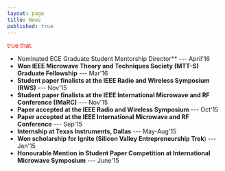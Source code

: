 ```yaml
---
layout: page
title: News
published: true
---
```



<div>
	<p style="color: red"> true that. </p>
</div>


- Nominated ECE Graduate Student Mentorship Director** ---  April'16
- **Won IEEE Microwave Theory and Techniques Society (MTT-S) Graduate Fellowship** --- Mar'16
- **Student paper finalists at the IEEE Radio and Wireless Symposium (RWS)** --- Nov'15
- **Student paper finalists at the IEEE International Microwave and RF Conference (IMaRC)** --- Nov'15
- **Paper accepted at the IEEE Radio and Wireless Symposium**  --- Oct'15
- **Paper accepted at the IEEE International Microwave and RF Conference** --- Sep'15
- **Internship at Texas Instruments, Dallas**  --- May-Aug'15
- **Won scholarship for Ignite (Silicon Valley Entrepreneurship Trek**) --- Jan'15
- **Honourable Mention in Student Paper Competition at International Microwave Symposium** --- June'15
